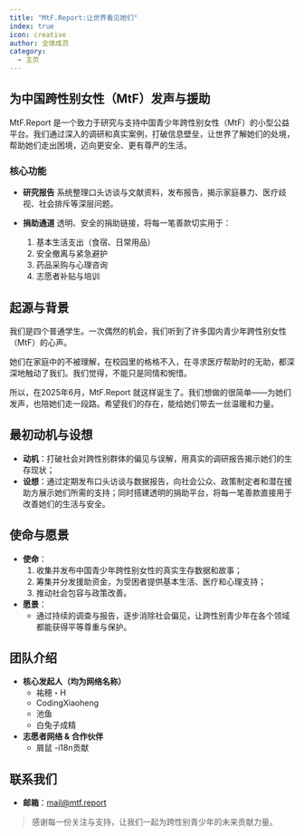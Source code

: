```yaml
---
title: "MtF.Report:让世界看见她们"
index: true
icon: creative
author: 全体成员
category:
  - 主页
---
```

## 为中国跨性别女性（MtF）发声与援助

MtF.Report 是一个致力于研究与支持中国青少年跨性别女性（MtF）的小型公益平台。我们通过深入的调研和真实案例，打破信息壁垒，让世界了解她们的处境，帮助她们走出困境，迈向更安全、更有尊严的生活。

### 核心功能

- **研究报告**
  系统整理口头访谈与文献资料，发布报告，揭示家庭暴力、医疗歧视、社会排斥等深层问题。

- **捐助通道**
  透明、安全的捐助链接，将每一笔善款切实用于：
  1. 基本生活支出（食宿、日常用品）
  2. 安全撤离与紧急避护
  3. 药品采购与心理咨询
  4. 志愿者补贴与培训

## 起源与背景

我们是四个普通学生。一次偶然的机会，我们听到了许多国内青少年跨性别女性（MtF）的心声。

她们在家庭中的不被理解，在校园里的格格不入，在寻求医疗帮助时的无助，都深深地触动了我们。我们觉得，不能只是同情和惋惜。

所以，在2025年6月，MtF.Report 就这样诞生了。我们想做的很简单——为她们发声，也陪她们走一段路。希望我们的存在，能给她们带去一丝温暖和力量。

## 最初动机与设想

- **动机**：打破社会对跨性别群体的偏见与误解，用真实的调研报告揭示她们的生存现状；
- **设想**：通过定期发布口头访谈与数据报告，向社会公众、政策制定者和潜在援助方展示她们所需的支持；同时搭建透明的捐助平台，将每一笔善款直接用于改善她们的生活与安全。

## 使命与愿景

- **使命**：
  1. 收集并发布中国青少年跨性别女性的真实生存数据和故事；
  2. 筹集并分发援助资金，为受困者提供基本生活、医疗和心理支持；
  3. 推动社会包容与政策改善。
- **愿景**：
  - 通过持续的调查与报告，逐步消除社会偏见，让跨性别青少年在各个领域都能获得平等尊重与保护。

## 团队介绍

- **核心发起人（均为网络名称）**
  - 祐穂・H
  - CodingXiaoheng
  - 池鱼
  - 白兔子成精
- **志愿者网络 & 合作伙伴**
  - 屑鼠 -i18n贡献

## 联系我们

- **邮箱**：<mail@mtf.report>

> 感谢每一份关注与支持，让我们一起为跨性别青少年的未来贡献力量。
